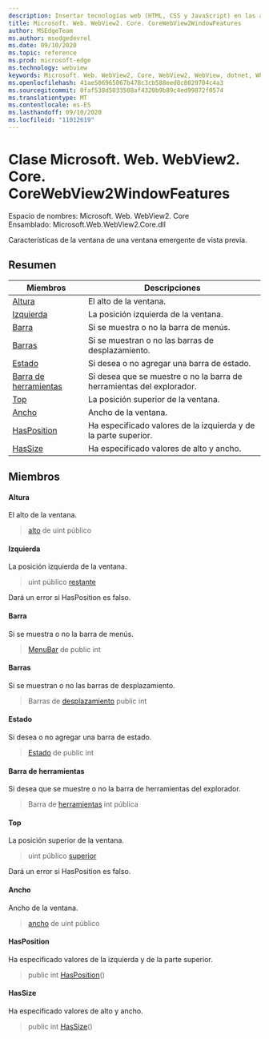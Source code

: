 ```yaml
---
description: Insertar tecnologías web (HTML, CSS y JavaScript) en las aplicaciones nativas con el control Microsoft Edge WebView2
title: Microsoft. Web. WebView2. Core. CoreWebView2WindowFeatures
author: MSEdgeTeam
ms.author: msedgedevrel
ms.date: 09/10/2020
ms.topic: reference
ms.prod: microsoft-edge
ms.technology: webview
keywords: Microsoft. Web. WebView2, Core, WebView2, WebView, dotnet, WPF, WinForms, App, Edge, CoreWebView2, CoreWebView2Controller, control de explorador, Edge HTML, Microsoft. Web. WebView2. Core. CoreWebView2WindowFeatures
ms.openlocfilehash: 41ae506965067b478c3cb588eed0c8029704c4a3
ms.sourcegitcommit: 0faf538d5033508af4320b9b89c4ed99872f0574
ms.translationtype: MT
ms.contentlocale: es-ES
ms.lasthandoff: 09/10/2020
ms.locfileid: "11012619"
---
```

# Clase Microsoft. Web. WebView2. Core. CoreWebView2WindowFeatures 

Espacio de nombres: Microsoft. Web. WebView2. Core \
Ensamblado: Microsoft.Web.WebView2.Core.dll

Características de la ventana de una ventana emergente de vista previa.

## Resumen

 Miembros                        | Descripciones
--------------------------------|---------------------------------------------
[Altura](#height) | El alto de la ventana.
[Izquierda](#left) | La posición izquierda de la ventana.
[Barra](#menubar) | Si se muestra o no la barra de menús.
[Barras](#scrollbars) | Si se muestran o no las barras de desplazamiento.
[Estado](#status) | Si desea o no agregar una barra de estado.
[Barra de herramientas](#toolbar) | Si desea que se muestre o no la barra de herramientas del explorador.
[Top](#top) | La posición superior de la ventana.
[Ancho](#width) | Ancho de la ventana.
[HasPosition](#hasposition) | Ha especificado valores de la izquierda y de la parte superior.
[HasSize](#hassize) | Ha especificado valores de alto y ancho.

## Miembros

#### Altura 

El alto de la ventana.

> [alto](#height) de uint público

#### Izquierda 

La posición izquierda de la ventana.

> uint público [restante](#left)

Dará un error si HasPosition es falso.

#### Barra 

Si se muestra o no la barra de menús.

> [MenuBar](#menubar) de public int

#### Barras 

Si se muestran o no las barras de desplazamiento.

> Barras de [desplazamiento](#scrollbars) public int

#### Estado 

Si desea o no agregar una barra de estado.

> [Estado](#status) de public int

#### Barra de herramientas 

Si desea que se muestre o no la barra de herramientas del explorador.

> Barra de [herramientas](#toolbar) int pública

#### Top 

La posición superior de la ventana.

> uint público [superior](#top)

Dará un error si HasPosition es falso.

#### Ancho 

Ancho de la ventana.

> [ancho](#width) de uint público

#### HasPosition 

Ha especificado valores de la izquierda y de la parte superior.

> public int [HasPosition](#hasposition)()

#### HasSize 

Ha especificado valores de alto y ancho.

> public int [HasSize](#hassize)()

